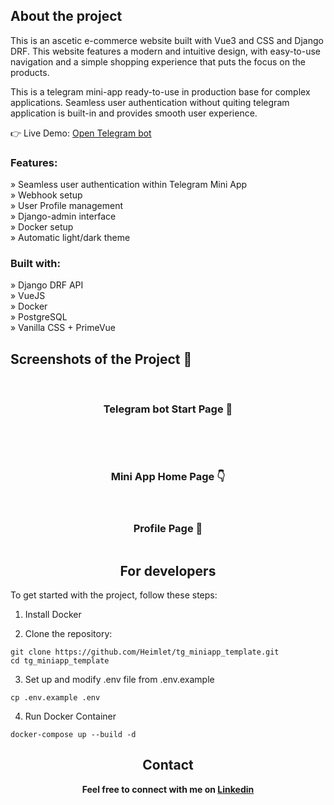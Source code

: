<div align='center'><img src=''/></div>


<h2>About the project</h2>

<p>This is an ascetic e-commerce website built with Vue3 and CSS and Django DRF. This
website features a modern and intuitive design, with easy-to-use navigation and a
simple shopping experience that puts the focus on the products.</p>

<p>This is a telegram mini-app ready-to-use in production base for complex applications.
Seamless user authentication without quiting telegram application is built-in and provides
smooth user experience.</p>

👉 Live Demo: <a href='https://t.me/tg_miniapp_template_bot'>Open Telegram bot</a>

<h3>Features:</h3>
» Seamless user authentication within Telegram Mini App<br>
» Webhook setup<br>
» User Profile management<br>
» Django-admin interface<br>
» Docker setup<br>
» Automatic light/dark theme

<h3>Built with:</h3>
» Django DRF API <br>
» VueJS <br>
» Docker <br>
» PostgreSQL <br>
» Vanilla CSS + PrimeVue

<h2>Screenshots of the Project 📸</h2>
<br>
<h3 align='center'>Telegram bot Start Page 🏡</h3>

<div align='center'>

<img src=''/>

</div>

<br><br>
<h3 align='center'>Mini App Home Page 👇</h3>

<div align='center'>

<img src=''/>

<br>
<br>
<h3 align='center'>Profile Page 🎁</h3>

<div align='center'>

<img src=''/>


<h2> For developers </h2>
<div align="left">
To get started with the project, follow these steps:<br>
  
1. Install Docker

2. Clone the repository:
```
git clone https://github.com/Heimlet/tg_miniapp_template.git
cd tg_miniapp_template
```

3. Set up and modify .env file from .env.example
```
cp .env.example .env
```

4. Run Docker Container
```
docker-compose up --build -d
```

</div>
<h2> Contact </h2>
<b>Feel free to connect with me on <a href='https://www.linkedin.com/in/pykharev/'>Linkedin</a></b>
